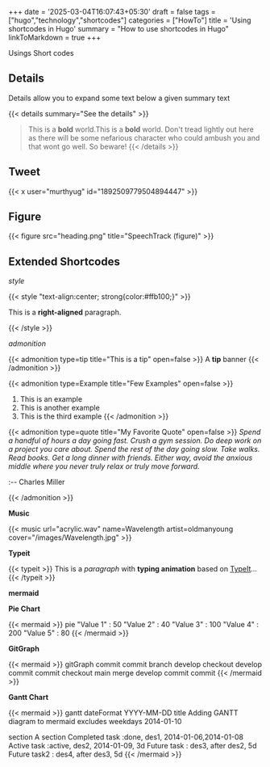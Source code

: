 +++
date = '2025-03-04T16:07:43+05:30'
draft = false 
tags = ["hugo","technology","shortcodes"]
categories = ["HowTo"]
title = 'Using shortcodes in Hugo'
summary = "How to use shortcodes in Hugo"
linkToMarkdown = true
+++

Usings Short codes

## Details

Details allow you to expand some text below a given summary text

{{< details summary="See the details" >}}

> This is a **bold** world.This is a **bold** world. Don't tread lightly out here as there will be some nefarious character who could ambush you and that wont go well. So beware!
> {{< /details >}}

## Tweet

{{< x user="murthyug" id="1892509779504894447" >}}

## Figure

{{< figure src="heading.png" title="SpeechTrack (figure)" >}}

## Extended Shortcodes

_style_

{{< style "text-align:center; strong{color:#ffb100;}" >}}

This is a **right-aligned** paragraph.

{{< /style >}}

_admonition_

{{< admonition type=tip title="This is a tip" open=false >}}
A **tip** banner
{{< /admonition >}}

{{< admonition type=Example title="Few Examples" open=false >}}

1. This is an example
2. This is another example
3. This is the third example
   {{< /admonition >}}

{{< admonition type=quote title="My Favorite Quote" open=false >}}
_Spend a handful of hours a day going fast. Crush a gym session. Do deep work on a project you care about. Spend the rest of the day going slow. Take walks. Read books. Get a long dinner with friends. Either way, avoid the anxious middle where you never truly relax or truly move forward._

:-- Charles Miller

{{< /admonition >}}

**Music**

{{< music url="acrylic.wav" name=Wavelength artist=oldmanyoung cover="/images/Wavelength.jpg" >}}

**Typeit**

{{< typeit >}}
This is a _paragraph_ with **typing animation** based on [TypeIt](https://typeitjs.com/)...
{{< /typeit >}}

**mermaid**

**Pie Chart**

{{< mermaid >}}
pie
"Value 1" : 50
"Value 2" : 40
"Value 3" : 100
"Value 4" : 200
"Value 5" : 80
{{< /mermaid >}}

**GitGraph**

{{< mermaid >}}
gitGraph
commit
commit
branch develop
checkout develop
commit
commit
checkout main
merge develop
commit
commit
{{< /mermaid >}}

**Gantt Chart**

{{< mermaid >}}
gantt
dateFormat YYYY-MM-DD
title Adding GANTT diagram to mermaid
excludes weekdays 2014-01-10

section A section
Completed task :done, des1, 2014-01-06,2014-01-08
Active task :active, des2, 2014-01-09, 3d
Future task : des3, after des2, 5d
Future task2 : des4, after des3, 5d
{{< /mermaid >}}
